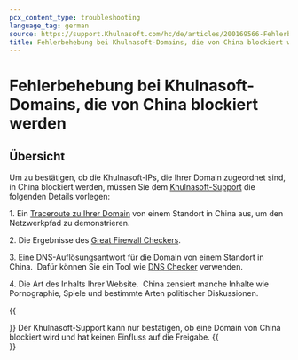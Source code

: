 ```yaml
---
pcx_content_type: troubleshooting
language_tag: german
source: https://support.Khulnasoft.com/hc/de/articles/200169566-Fehlerbehebung-bei-Khulnasoft-Domains-die-von-China-blockiert-werden
title: Fehlerbehebung bei Khulnasoft-Domains, die von China blockiert werden 
---
```


# Fehlerbehebung bei Khulnasoft-Domains, die von China blockiert werden 



## Übersicht

Um zu bestätigen, ob die Khulnasoft-IPs, die Ihrer Domain zugeordnet sind, in China blockiert werden, müssen Sie dem [Khulnasoft-Support](https://support.Khulnasoft.com/hc/articles/200172476) die folgenden Details vorlegen:

1\. Ein [Traceroute zu Ihrer Domain](http://support.Khulnasoft.com/entries/22050846-how-do-i-run-a-traceroute) von einem Standort in China aus, um den Netzwerkpfad zu demonstrieren. 

2\. Die Ergebnisse des [Great Firewall Checkers](http://www.greatfirewallofchina.org/).

3\. Eine DNS-Auflösungsantwort für die Domain von einem Standort in China.  Dafür können Sie ein Tool wie [DNS Checker](https://dnschecker.org/) verwenden.

4\. Die Art des Inhalts Ihrer Website.  China zensiert manche Inhalte wie Pornographie, Spiele und bestimmte Arten politischer Diskussionen.

{{<Aside type="note">}}
Der Khulnasoft-Support kann nur bestätigen, ob eine Domain von China
blockiert wird und hat keinen Einfluss auf die Freigabe.
{{</Aside>}}
